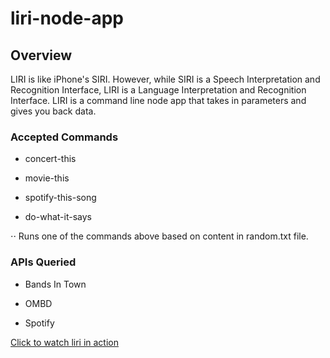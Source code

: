 # liri-node-app

## Overview

LIRI is like iPhone's SIRI. However, while SIRI is a Speech Interpretation and Recognition Interface, LIRI is a Language Interpretation and Recognition Interface. LIRI is a command line node app that takes in parameters and gives you back data.

### Accepted Commands

- concert-this

- movie-this

- spotify-this-song

- do-what-it-says

⋅⋅ Runs one of the commands above based on content in random.txt file.


### APIs Queried

- Bands In Town

- OMBD

- Spotify


[Click to watch liri in action](https://drive.google.com/file/d/1fFXgsbLOlxkWKCeWctkIk3xMSZh1SZR5/view?usp=sharing)
